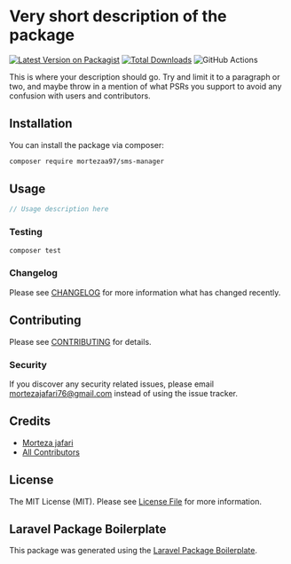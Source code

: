 # Very short description of the package

[![Latest Version on Packagist](https://img.shields.io/packagist/v/mortezaa97/sms-manager.svg?style=flat-square)](https://packagist.org/packages/mortezaa97/sms-manager)
[![Total Downloads](https://img.shields.io/packagist/dt/mortezaa97/sms-manager.svg?style=flat-square)](https://packagist.org/packages/mortezaa97/sms-manager)
![GitHub Actions](https://github.com/mortezaa97/sms-manager/actions/workflows/main.yml/badge.svg)

This is where your description should go. Try and limit it to a paragraph or two, and maybe throw in a mention of what PSRs you support to avoid any confusion with users and contributors.

## Installation

You can install the package via composer:

```bash
composer require mortezaa97/sms-manager
```

## Usage

```php
// Usage description here
```

### Testing

```bash
composer test
```

### Changelog

Please see [CHANGELOG](CHANGELOG.md) for more information what has changed recently.

## Contributing

Please see [CONTRIBUTING](CONTRIBUTING.md) for details.

### Security

If you discover any security related issues, please email mortezajafari76@gmail.com instead of using the issue tracker.

## Credits

-   [Morteza jafari](https://github.com/mortezaa97)
-   [All Contributors](../../contributors)

## License

The MIT License (MIT). Please see [License File](LICENSE.md) for more information.

## Laravel Package Boilerplate

This package was generated using the [Laravel Package Boilerplate](https://laravelpackageboilerplate.com).
